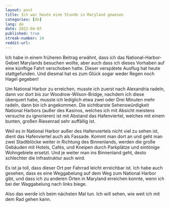 ```yaml
---
layout: post
title: Ich war heute eine Stunde in Maryland gewesen 
categories: [de]
lang: de
date: 2022-04-07
published: true
streak-number: 14
reddit-url:
---
```

Ich habe in einem früheren Beitrag erwähnt, dass ich das National-Harbor-Gebiet Marylands besuchen wollte, aber auch dass ich dieses Vorhaben auf eine künftige Fahrt verschoben hatte. Dieser verspätete Ausflug hat heute stattgefunden. Und diesmal hat es zum Glück sogar weder Regen noch Hagel gegeben!

Um National Harbor zu erreichen, musste ich zuerst nach Alexandria radeln, dann vor dort bis zur Woodrow-Wilson-Bridge, nachdem ich diese überquert habe, musste ich lediglich etwa zwei oder Drei Minuten mehr radeln, dann bin ich angekommen. Die sichtbarste Sehenswürdigkeit National Harbors (außer des Kasinos, welches ich mit Absicht meistens versuche zu ignorieren) ist mit Abstand das Hafenviertel, welches mit einem bunten, großen Riesenrad sehr auffällig ist.

Weil es in National Harbor außer des Hafenviertels nicht viel zu sehen ist, dient das Hafenviertel auch als Fassade. Kommt man dort an und geht man zwei Stadtblöcke weiter in Richtung des Binnenlands, werden die große Gebäuden mit Hotels, Cafés, und Kneipen durch Parkplätze und eintönige Wohngebiete ersetzt. Und je weiter man ins Binnenland geht, desto schlechter die Infrastruktur auch wird.

Es ist ja toll, dass dieser Ort per Fahrrad leicht erreichbar ist. Ich habe auch gesehen, dass es eine Weggabelung auf dem Weg zum National Harbor gibt, und dass ich zu anderen Örten in Maryland erreichen konnte, wenn ich bei der Waggabelung nach links biege.

Also das werde ich beim nächsten Mal tun. Ich will sehen, wie weit ich mit dem Rad gehen kann.
